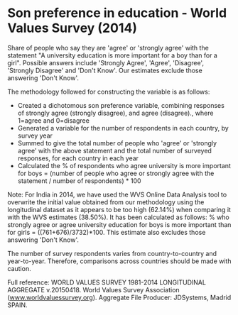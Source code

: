 # Son preference in education - World Values Survey (2014)

Share of people who say they are 'agree' or 'strongly agree' with the statement  "A university education is more important for a boy than for a girl". Possible answers include 'Strongly Agree', 'Agree', 'Disagree', 'Strongly Disagree' and 'Don't Know'. Our estimates exclude those answering 'Don't Know'.

The methodology followed for constructing the variable is as follows:
<ul>
<li>Created a dichotomous son preference variable, combining responses of strongly agree (strongly disagree), and agree (disagree)., where 1=agree and 0=disagree </li>
<li>Generated a variable for the number of respondents in each country, by survey year </li>
<li>Summed to give the total number of people who 'agree' or 'strongly agree' with the above statement and the total number of surveyed responses, for each country in each year </li>
<li>Calculated the % of respondents who agree university is more important for boys = (number of people who agree or strongly agree with the statement / number of respondents) * 100 </li>
</ul>
Note: For India in 2014, we have used the WVS Online Data Analysis tool to overwrite the initial value obtained from our methodology using the longitudinal dataset as it appears to be too high (62.14%) when comparing it with the WVS estimates (38.50%). It has been calculated as follows: % who strongly agree or agree university education for boys is more important than for girls = ((761+676)/3732)*100. This estimate also excludes those answering 'Don't Know'.

The number of survey respondents varies from country-to-country and year-to-year. Therefore, comparisons across countries should be made with caution.

Full reference: WORLD VALUES SURVEY 1981-2014 LONGITUDINAL AGGREGATE v.20150418. World Values Survey Association (www.worldvaluessurvey.org). Aggregate File Producer: JDSystems, Madrid SPAIN.